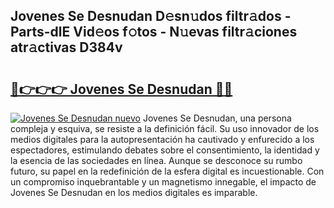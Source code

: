 ## Jovenes Se Desnudan D𝚎sn𝚞dos filtr𝚊dos - Parts-dlE Vid𝚎os f𝚘tos - N𝚞evas filtr𝚊ciones atr𝚊ctivas D384v

# <h2><a href="http://mbbipu.tromn.icu/?c=Jovenes+Se+Desnudan">🔗👉👉👉 Jovenes Se Desnudan 🔗🔗</a></h2>

[![Jovenes Se Desnudan nuevo](https://i.imgur.com/pEAQMta.gif)](http://mbbipu.tromn.icu/?c=Jovenes+Se+Desnudan)
Jovenes Se Desnudan, una persona compleja y esquiva, se resiste a la definición fácil. Su uso innovador de los medios digitales para la autopresentación ha cautivado y enfurecido a los espectadores, estimulando debates sobre el consentimiento, la identidad y la esencia de las sociedades en línea. Aunque se desconoce su rumbo futuro, su papel en la redefinición de la esfera digital es incuestionable. Con un compromiso inquebrantable y un magnetismo innegable, el impacto de Jovenes Se Desnudan en los medios digitales es imparable.
